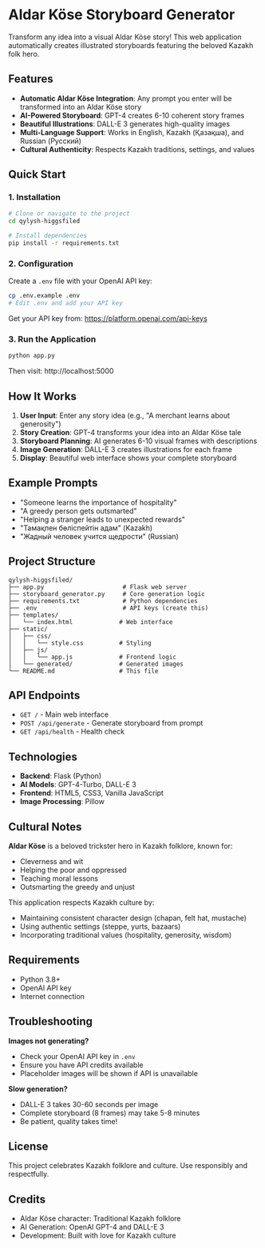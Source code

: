 # Aldar Köse Storyboard Generator

Transform any idea into a visual Aldar Köse story! This web application automatically creates illustrated storyboards featuring the beloved Kazakh folk hero.

## Features

- **Automatic Aldar Köse Integration**: Any prompt you enter will be transformed into an Aldar Köse story
- **AI-Powered Storyboard**: GPT-4 creates 6-10 coherent story frames
- **Beautiful Illustrations**: DALL-E 3 generates high-quality images
- **Multi-Language Support**: Works in English, Kazakh (Қазақша), and Russian (Русский)
- **Cultural Authenticity**: Respects Kazakh traditions, settings, and values

## Quick Start

### 1. Installation

```bash
# Clone or navigate to the project
cd qylysh-higgsfiled

# Install dependencies
pip install -r requirements.txt
```

### 2. Configuration

Create a `.env` file with your OpenAI API key:

```bash
cp .env.example .env
# Edit .env and add your API key
```

Get your API key from: https://platform.openai.com/api-keys

### 3. Run the Application

```bash
python app.py
```

Then visit: http://localhost:5000

## How It Works

1. **User Input**: Enter any story idea (e.g., "A merchant learns about generosity")
2. **Story Creation**: GPT-4 transforms your idea into an Aldar Köse tale
3. **Storyboard Planning**: AI generates 6-10 visual frames with descriptions
4. **Image Generation**: DALL-E 3 creates illustrations for each frame
5. **Display**: Beautiful web interface shows your complete storyboard

## Example Prompts

- "Someone learns the importance of hospitality"
- "A greedy person gets outsmarted"
- "Helping a stranger leads to unexpected rewards"
- "Тамақпен бөліспейтін адам" (Kazakh)
- "Жадный человек учится щедрости" (Russian)

## Project Structure

```
qylysh-higgsfiled/
├── app.py                      # Flask web server
├── storyboard_generator.py     # Core generation logic
├── requirements.txt            # Python dependencies
├── .env                        # API keys (create this)
├── templates/
│   └── index.html             # Web interface
├── static/
│   ├── css/
│   │   └── style.css          # Styling
│   ├── js/
│   │   └── app.js             # Frontend logic
│   └── generated/             # Generated images
└── README.md                  # This file
```

## API Endpoints

- `GET /` - Main web interface
- `POST /api/generate` - Generate storyboard from prompt
- `GET /api/health` - Health check

## Technologies

- **Backend**: Flask (Python)
- **AI Models**: GPT-4-Turbo, DALL-E 3
- **Frontend**: HTML5, CSS3, Vanilla JavaScript
- **Image Processing**: Pillow

## Cultural Notes

**Aldar Köse** is a beloved trickster hero in Kazakh folklore, known for:
- Cleverness and wit
- Helping the poor and oppressed
- Teaching moral lessons
- Outsmarting the greedy and unjust

This application respects Kazakh culture by:
- Maintaining consistent character design (chapan, felt hat, mustache)
- Using authentic settings (steppe, yurts, bazaars)
- Incorporating traditional values (hospitality, generosity, wisdom)

## Requirements

- Python 3.8+
- OpenAI API key
- Internet connection

## Troubleshooting

**Images not generating?**
- Check your OpenAI API key in `.env`
- Ensure you have API credits available
- Placeholder images will be shown if API is unavailable

**Slow generation?**
- DALL-E 3 takes 30-60 seconds per image
- Complete storyboard (8 frames) may take 5-8 minutes
- Be patient, quality takes time!

## License

This project celebrates Kazakh folklore and culture. Use responsibly and respectfully.

## Credits

- Aldar Köse character: Traditional Kazakh folklore
- AI Generation: OpenAI GPT-4 and DALL-E 3
- Development: Built with love for Kazakh culture
